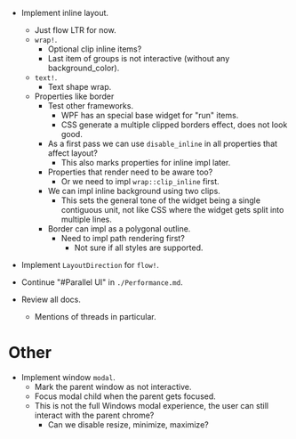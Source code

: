 * Implement inline layout.
    - Just flow LTR for now.
    - `wrap!`.
        - Optional clip inline items?
        - Last item of groups is not interactive (without any background_color).
    - `text!`.
        - Text shape wrap.
    - Properties like border
        - Test other frameworks.
            - WPF has an special base widget for "run" items.
            - CSS generate a multiple clipped borders effect, does not look good.
        - As a first pass we can use `disable_inline` in all properties that affect layout?
            - This also marks properties for inline impl later.
        - Properties that render need to be aware too?
            - Or we need to impl `wrap::clip_inline` first.
        - We can impl inline background using two clips.
            - This sets the general tone of the widget being a single contiguous unit, not like CSS where the widget gets split into multiple lines.
        - Border can impl as a polygonal outline.
            - Need to impl path rendering first?
                - Not sure if all styles are supported.

* Implement `LayoutDirection` for `flow!`.

* Continue "#Parallel UI" in `./Performance.md`.
* Review all docs.
    - Mentions of threads in particular.

# Other

* Implement window `modal`.
    - Mark the parent window as not interactive.
    - Focus modal child when the parent gets focused.
    - This is not the full Windows modal experience, the user can still interact with the parent chrome?
        - Can we disable resize, minimize, maximize?